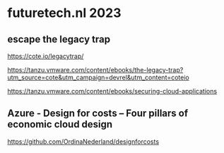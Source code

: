# futuretech.nl 2023

## escape the legacy trap

https://cote.io/legacytrap/

https://tanzu.vmware.com/content/ebooks/the-legacy-trap?utm_source=cote&utm_campaign=devrel&utm_content=coteio

https://tanzu.vmware.com/content/ebooks/securing-cloud-applications

## Azure - Design for costs – Four pillars of economic cloud design

https://github.com/OrdinaNederland/designforcosts

